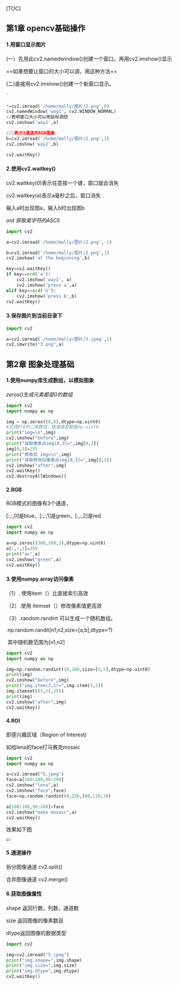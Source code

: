 [TOC]



## 第1章 opencv基础操作

#### 1.用窗口显示图片

(一）先用此cv2.namedwindow()创建一个窗口，再用cv2.imshow()显示

==如果想要让窗口的大小可以调，用这种方法==

(二)直接用cv2.imshow()创建一个新窗口显示。

`

```python
*=cv2.imread('/home/mally/图片/2.png',0) 
cv2.namedWindow('way1', cv2.WINDOW_NORMAL) 
//表明窗口大小可以用鼠标调控
cv2.imshow('way1',a)

//1表示3通道的RGB图象
b=cv2.imread('/home/mally/图片/2.png',1) 
cv2.imshow('way2',b)

cv2.waitKey()


```

#### 2.使用cv2.waitkey()

cv2.waitkey(0)表示任意按一个键，窗口就会消失

cv2.waitkey(a)表示a毫秒之后，窗口消失

输入a时出现图a，输入b时出现图b

*ord 获取某字符的ASCII* 

```python
import cv2

a=cv2.imread('/home/mally/图片/2.png',-1)

b=cv2.imread('/home/mally/图片/2.png',1)
cv2.imshow('at the beginning',b)

key=cv2.waitKey()
if key==ord('a'):    
    cv2.imshow('way1', a)
    cv2.imshow('press a',a)
elif key==ord('b'):
    cv2.imshow('press b',b)
cv2.waitKey()
```



#### 3.保存图片到当前目录下

```python
import cv2

a=cv2.imread('/home/mally/图片/3.jpeg',1)
cv2.imwrite("3.png",a)

```

## 第2章   图象处理基础

#### **1.使用numpy库生成数组，以模拟图象**

*zeros()生成元素都是0的数组*



```python
import cv2
import numpy as np

img = np.zeros((8,8),dtype=np.uint8)
#生成8*8的二维数组，数值类型都是np.uint8
print("img=\n",img)
cv2.imshow("before",img)
print("读取像素点img[0,3]=",img[0,3])
img[0,3]=255
print("修改后 img=\n",img)
print("读取修改后像素点img[0,3]=",img[0,3])
cv2.imshow("after",img)
cv2.waitKey()
cv2.destroyAllWindows()
```

#### **2.RGB**

RGB模式的图像有3个通道，

[:,:,0]是blue，[:,:,1]是green，[:,:,2]是red

```python
import cv2
import numpy as np

a=np.zeros((300,300,3),dtype=np.uint8)
a[:,:,1]=255
print("a=",a)
cv2.imshow("green",a)
cv2.waitKey()
```

#### **3.使用numpy.array访问像素**

（1）. 使用item（）比直接索引高效

（2）.使用 itemset（）修改像素值更高效

（3）.random.randint 可以生成一个随机数组。

​	   np.random.randit(n1,n2,size=[a,b],dtype=?)

​	   其中随机数范围为[n1,n2]

```python
import cv2
import numpy as np

img=np.random.randint(10,100,size=[5,5],dtype=np.uint8)
print(img)
cv2.imshow("before",img)
print("img.item(3,2)=",img.item(3,2))
img.itemset((3,2),255)
print(img)
cv2.imshow("after",img)
cv2.waitKey()
```



#### **4.ROI**

即感兴趣区域（Region of Interest)

如给lena的face打马赛克mosaic

```python
import cv2
import numpy as np

a=cv2.imread("5.jpeg")
face=a[100:180,90:200]
cv2.imshow("lena",a)
cv2.imshow("face",face)
face=np.random.randint(0,256,(80,110,3))

a[100:180,90:200]=face
cv2.imshow("make mosaic",a)
cv2.waitKey()
```

效果如下图

<img src="https://user-images.githubusercontent.com/51468122/72774279-f25f5c80-3c44-11ea-9af2-5ccce2be98dc.png" alt="2" style="zoom:50%;" />



#### **5.通道操作**

拆分图像通道  cv2.split()

合并图像通道 cv2.merge()



#### 6.获取图像属性

shape 返回行数，列数，通道数

size 返回图像的像素数目

dtype返回图像的数据类型

```python
import cv2

img=cv2.imread("5.jpeg")
print("img.shape=",img.shape)
print("img.size=",img.size)
print("img.dtype",img.dtype)
cv2.waitKey()
```